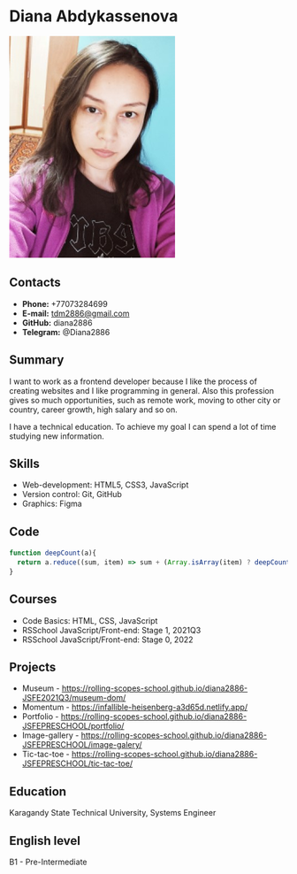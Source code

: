 # Diana Abdykassenova

![photo](assets/img/photo.jpg "My photo")

## Contacts

- **Phone:** +77073284699
- **E-mail:** tdm2886@gmail.com
- **GitHub:** diana2886
- **Telegram:** @Diana2886

## Summary

I want to work as a frontend developer because I like the process of creating websites and I like programming in general. Also this profession gives so much opportunities, such as remote work, moving to other city or country, career growth, high salary and so on.

I have a technical education. To achieve my goal I can spend a lot of time studying new information.

## Skills

- Web-development: HTML5, CSS3, JavaScript
- Version control: Git, GitHub
- Graphics: Figma

## Code

```javascript
function deepCount(a){
  return a.reduce((sum, item) => sum + (Array.isArray(item) ? deepCount(item) : 0), a.length);
}
```

## Courses

- Code Basics: HTML, CSS, JavaScript
- RSSchool JavaScript/Front-end: Stage 1, 2021Q3
- RSSchool JavaScript/Front-end: Stage 0, 2022

## Projects

- Museum - https://rolling-scopes-school.github.io/diana2886-JSFE2021Q3/museum-dom/
- Momentum - https://infallible-heisenberg-a3d65d.netlify.app/
- Portfolio - https://rolling-scopes-school.github.io/diana2886-JSFEPRESCHOOL/portfolio/
- Image-gallery - https://rolling-scopes-school.github.io/diana2886-JSFEPRESCHOOL/image-galery/
- Tic-tac-toe - https://rolling-scopes-school.github.io/diana2886-JSFEPRESCHOOL/tic-tac-toe/

## Education

Karagandy State Technical University, Systems Engineer

## English level

B1 - Pre-Intermediate